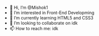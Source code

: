- 👋 Hi, I’m @Mishok1
- 👀 I’m interested in Front-End Developming
- 🌱 I’m currently learning HTML5 and CSS3
- 💞️ I’m looking to collaborate on idk
- 📫 How to reach me: idk

<!---
Mishok1/Mishok1 is a ✨ special ✨ repository because its `README.md` (this file) appears on your GitHub profile.
You can click the Preview link to take a look at your changes.
--->
